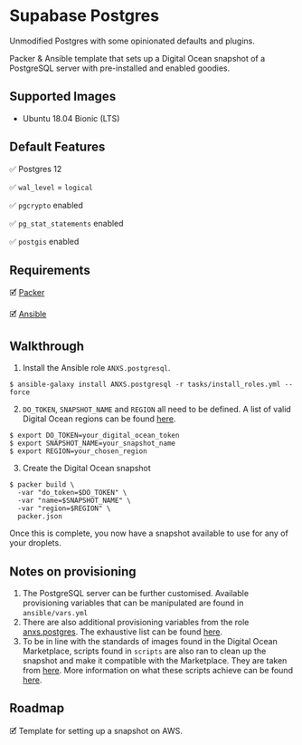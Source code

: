 # Supabase Postgres 

Unmodified Postgres with some opinionated defaults and plugins.

Packer & Ansible template that sets up a Digital Ocean snapshot of a PostgreSQL server with pre-installed and enabled goodies.

## Supported Images
- Ubuntu 18.04 Bionic (LTS)

## Default Features
✅ Postgres 12

✅ `wal_level` = `logical`

✅ `pgcrypto` enabled

✅ `pg_stat_statements` enabled

✅ `postgis` enabled


## Requirements
🗹 [Packer](https://www.packer.io/intro/getting-started/install.html)

🗹 [Ansible](https://docs.ansible.com/ansible/latest/installation_guide/index.html)

## Walkthrough

1. Install the Ansible role `ANXS.postgresql`.
```
$ ansible-galaxy install ANXS.postgresql -r tasks/install_roles.yml --force
```

2. `DO_TOKEN`, `SNAPSHOT_NAME` and `REGION` all need to be defined. A list of valid Digital Ocean regions can be found [here](https://www.digitalocean.com/docs/platform/availability-matrix/).
```
$ export DO_TOKEN=your_digital_ocean_token
$ export SNAPSHOT_NAME=your_snapshot_name
$ export REGION=your_chosen_region
```

3. Create the Digital Ocean snapshot
```
$ packer build \
  -var "do_token=$DO_TOKEN" \
  -var "name=$SNAPSHOT_NAME" \
  -var "region=$REGION" \
  packer.json
```

Once this is complete, you now have a snapshot available to use for any of your droplets.

## Notes on provisioning
1. The PostgreSQL server can be further customised. Available provisioning variables that can be manipulated are found in `ansible/vars.yml`
2. There are also additional provisioning variables from the role [anxs.postgres](https://github.com/ANXS/postgresql). The exhaustive list can be found [here](https://github.com/ANXS/postgresql/blob/master/defaults/main.yml).
3. To be in line with the standards of images found in the Digital Ocean Marketplace, scripts found in `scripts` are also ran to clean up the snapshot and make it compatible with the Marketplace. They are taken from [here](https://github.com/digitalocean/marketplace-partners/tree/master/scripts). More information on what these scripts achieve can be found [here](https://github.com/digitalocean/marketplace-partners/blob/master/getting-started.md).

## Roadmap
🗹 Template for setting up a snapshot on AWS.
